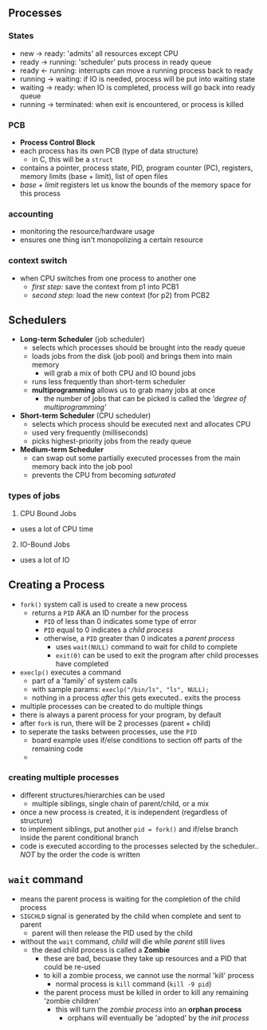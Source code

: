 ## Processes
### States
* new -> ready: 'admits' all resources except CPU
* ready -> running: 'scheduler' puts process in ready queue
* ready <- running: interrupts can move a running process back to ready
* running -> waiting: if IO is needed, process will be put into waiting state
* waiting -> ready: when IO is completed, process will go back into ready queue
* running -> terminated: when exit is encountered, or process is killed

### PCB
* **Process Control Block**
* each process has its own PCB (type of data structure)
  * in C, this will be a `struct`
* contains a pointer, process state, PID, program counter (PC), registers, memory limits (base + limit), list of open files
* _base + limit_ registers let us know the bounds of the memory space for this process

### accounting
* monitoring the resource/hardware usage
* ensures one thing isn't monopolizing a certain resource

### context switch
* when CPU switches from one process to another one
  * _first step:_ save the context from p1 into PCB1
  * _second step:_ load the new context (for p2) from PCB2

## Schedulers
* **Long-term Scheduler** (job scheduler)
  * selects which processes should be brought into the ready queue
  * loads jobs from the disk (job pool) and brings them into main memory
    * will grab a mix of both CPU and IO bound jobs
  * runs less frequently than short-term scheduler
  * **multiprogramming** allows us to grab many jobs at once
    * the number of jobs that can be picked is called the _'degree of multiprogramming'_
* **Short-term Scheduler** (CPU scheduler)
  * selects which process should be executed next and allocates CPU
  * used very frequently (milliseconds)
  * picks highest-priority jobs from the ready queue
* **Medium-term Scheduler**
  * can swap out some partially executed processes from the main memory back into the job pool
  * prevents the CPU from becoming _saturated_

### types of jobs
1. CPU Bound Jobs
  * uses a lot of CPU time
2. IO-Bound Jobs
  * uses a lot of IO

## Creating a Process
* `fork()` system call is used to create a new process
  * returns a `PID` AKA an ID number for the process
    * `PID` of less than 0 indicates some type of error
    * `PID` equal to 0 indicates a _child process_
    * otherwise, a `PID` greater than 0 indicates a _parent process_
      * uses `wait(NULL)` command to wait for child to complete
      * `exit(0)` can be used to exit the program after child processes have completed
* `execlp()` executes a command
  * part of a 'family' of system calls
  * with sample params: `execlp("/bin/ls", "ls", NULL);`
  * nothing in a process _after_ this gets executed.. exits the process
* multiple processes can be created to do multiple things
* there is always a parent process for your program, by default
* after `fork` is run, there will be 2 processes (parent + child)
* to seperate the tasks between processes, use the `PID`
  * board example uses if/else conditions to section off parts of the remaining code
  * 

### creating multiple processes
* different structures/hierarchies can be used
  * multiple siblings, single chain of parent/child, or a mix
* once a new process is created, it is independent (regardless of structure)
* to implement siblings, put another `pid = fork()` and if/else branch inside the parent conditional branch
* code is executed according to the processes selected by the scheduler.. _NOT_ by the order the code is written

## `wait` command
* means the parent process is waiting for the completion of the child process
* `SIGCHLD` signal is generated by the child when complete and sent to parent
  * parent will then release the PID used by the child
* without the `wait` command, _child_ will die while _parent_ still lives
  * the dead child process is called a **Zombie**
    * these are bad, becuase they take up resources and a PID that could be re-used
    * to kill a zombie process, we cannot use the normal 'kill' process
      * normal process is `kill` command (`kill -9 pid`)
    * the parent process must be killed in order to kill any remaining 'zombie children'
      * this will turn the _zombie process_ into an **orphan process**
        * orphans will eventually be 'adopted' by the _init process_